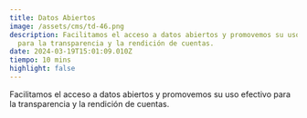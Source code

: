 ```yaml
---
title: Datos Abiertos
image: /assets/cms/td-46.png
description: Facilitamos el acceso a datos abiertos y promovemos su uso efectivo
  para la transparencia y la rendición de cuentas.
date: 2024-03-19T15:01:09.010Z
tiempo: 10 mins
highlight: false
---
```

<!--StartFragment-->

Facilitamos el acceso a datos abiertos y promovemos su uso efectivo para la transparencia y la rendición de cuentas.

<!--EndFragment-->